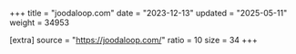 +++
title = "joodaloop.com"
date = "2023-12-13"
updated = "2025-05-11"
weight = 34953

[extra]
source = "https://joodaloop.com/"
ratio = 10
size = 34
+++
